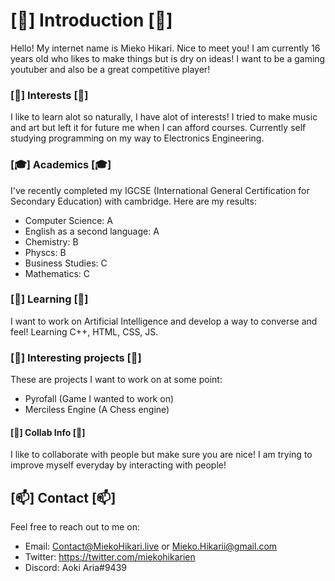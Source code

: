 # [👋] Introduction [👋]
Hello! My internet name is Mieko Hikari. Nice to meet you! I am currently 16 years old who likes to make things but is dry on ideas! I want to be a gaming youtuber and also be a great competitive player!

### [👀] Interests [👀]
I like to learn alot so naturally, I have alot of interests! I tried to make music and art but left it for future me when I can afford courses. Currently self studying programming on my way to Electronics Engineering. 

### [🎓] Academics [🎓]
I've recently completed my IGCSE (International General Certification for Secondary Education) with cambridge. Here are my results:
 - Computer Science: A
 - English as a second language: A
 - Chemistry: B
 - Physcs: B
 - Business Studies: C
 - Mathematics: C

### [🌱] Learning [🌱]
I want to work on Artificial Intelligence and develop a way to converse and feel! Learning C++, HTML, CSS, JS.

### [📂] Interesting projects [📂]
These are projects I want to work on at some point:
 - Pyrofall (Game I wanted to work on)
 - Merciless Engine (A Chess engine)

#### [💞]️ Collab Info [💞]
I like to collaborate with people but make sure you are nice! I am trying to improve myself everyday by interacting with people!

## [📫] Contact [📫]
Feel free to reach out to me on:
- Email: Contact@MiekoHikari.live or Mieko.Hikarii@gmail.com
- Twitter: https://twitter.com/miekohikarien
- Discord: Aoki Aria#9439
